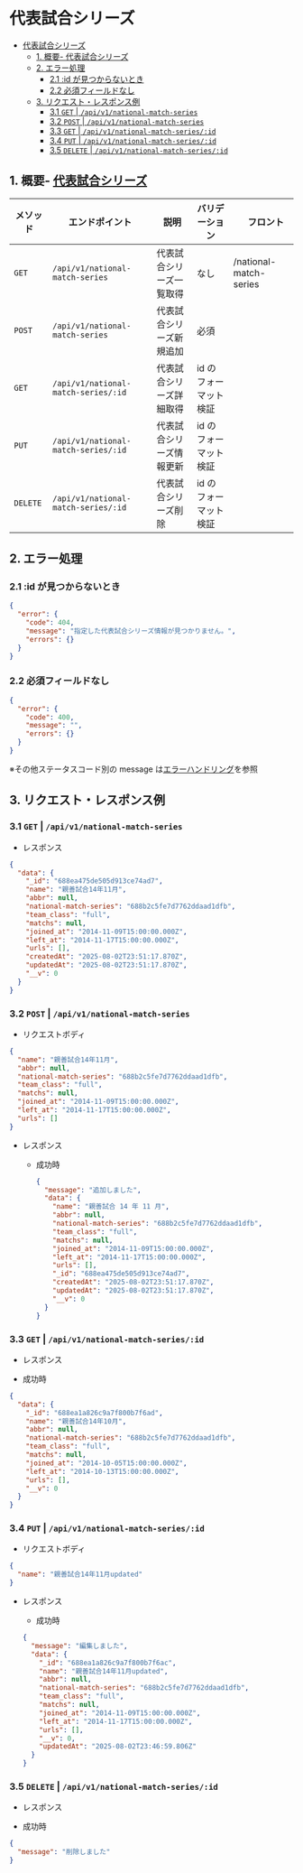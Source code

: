 # 代表試合シリーズ

- [代表試合シリーズ](#代表試合シリーズ)
  - [1. 概要- 代表試合シリーズ](#1-概要--代表試合シリーズ)
  - [2. エラー処理](#2-エラー処理)
    - [2.1 :id が見つからないとき](#21-id-が見つからないとき)
    - [2.2 必須フィールドなし](#22-必須フィールドなし)
  - [3. リクエスト・レスポンス例](#3-リクエストレスポンス例)
    - [3.1 `GET` | `/api/v1/national-match-series`](#31-get--apiv1national-match-series)
    - [3.2 `POST` | `/api/v1/national-match-series`](#32-post--apiv1national-match-series)
    - [3.3 `GET` | `/api/v1/national-match-series/:id`](#33-get--apiv1national-match-seriesid)
    - [3.4 `PUT` | `/api/v1/national-match-series/:id`](#34-put--apiv1national-match-seriesid)
    - [3.5 `DELETE` | `/api/v1/national-match-series/:id`](#35-delete--apiv1national-match-seriesid)

## 1. 概要- [代表試合シリーズ](#代表試合シリーズ)

| メソッド | エンドポイント                      | 説明                     | バリデーション        | 　フロント             |
| -------- | ----------------------------------- | ------------------------ | --------------------- | ---------------------- |
| `GET`    | `/api/v1/national-match-series`     | 代表試合シリーズ一覧取得 | なし                  | /national-match-series |
| `POST`   | `/api/v1/national-match-series`     | 代表試合シリーズ新規追加 | 必須                  |
| `GET`    | `/api/v1/national-match-series/:id` | 代表試合シリーズ詳細取得 | id のフォーマット検証 |
| `PUT`    | `/api/v1/national-match-series/:id` | 代表試合シリーズ情報更新 | id のフォーマット検証 |
| `DELETE` | `/api/v1/national-match-series/:id` | 代表試合シリーズ削除     | id のフォーマット検証 |

## 2. エラー処理

### 2.1 :id が見つからないとき

```json
{
  "error": {
    "code": 404,
    "message": "指定した代表試合シリーズ情報が見つかりません。",
    "errors": {}
  }
}
```

### 2.2 必須フィールドなし

```json
{
  "error": {
    "code": 400,
    "message": "",
    "errors": {}
  }
}
```

※その他ステータスコード別の message は[エラーハンドリング](../error-handling.md)を参照

## 3. リクエスト・レスポンス例

### 3.1 `GET` | `/api/v1/national-match-series`

- レスポンス

```json
{
  "data": {
    "_id": "688ea475de505d913ce74ad7",
    "name": "親善試合14年11月",
    "abbr": null,
    "national-match-series": "688b2c5fe7d7762ddaad1dfb",
    "team_class": "full",
    "matchs": null,
    "joined_at": "2014-11-09T15:00:00.000Z",
    "left_at": "2014-11-17T15:00:00.000Z",
    "urls": [],
    "createdAt": "2025-08-02T23:51:17.870Z",
    "updatedAt": "2025-08-02T23:51:17.870Z",
    "__v": 0
  }
}
```

### 3.2 `POST` | `/api/v1/national-match-series`

- リクエストボディ

```json
{
  "name": "親善試合14年11月",
  "abbr": null,
  "national-match-series": "688b2c5fe7d7762ddaad1dfb",
  "team_class": "full",
  "matchs": null,
  "joined_at": "2014-11-09T15:00:00.000Z",
  "left_at": "2014-11-17T15:00:00.000Z",
  "urls": []
}
```

- レスポンス

  - 成功時

    ```json
    {
      "message": "追加しました",
      "data": {
        "name": "親善試合 14 年 11 月",
        "abbr": null,
        "national-match-series": "688b2c5fe7d7762ddaad1dfb",
        "team_class": "full",
        "matchs": null,
        "joined_at": "2014-11-09T15:00:00.000Z",
        "left_at": "2014-11-17T15:00:00.000Z",
        "urls": [],
        "_id": "688ea475de505d913ce74ad7",
        "createdAt": "2025-08-02T23:51:17.870Z",
        "updatedAt": "2025-08-02T23:51:17.870Z",
        "__v": 0
      }
    }
    ```

### 3.3 `GET` | `/api/v1/national-match-series/:id`

- レスポンス

- 成功時

```json
{
  "data": {
    "_id": "688ea1a826c9a7f800b7f6ad",
    "name": "親善試合14年10月",
    "abbr": null,
    "national-match-series": "688b2c5fe7d7762ddaad1dfb",
    "team_class": "full",
    "matchs": null,
    "joined_at": "2014-10-05T15:00:00.000Z",
    "left_at": "2014-10-13T15:00:00.000Z",
    "urls": [],
    "__v": 0
  }
}
```

### 3.4 `PUT` | `/api/v1/national-match-series/:id`

- リクエストボディ

```json
{
  "name": "親善試合14年11月updated"
}
```

- レスポンス

  - 成功時

  ```json
  {
    "message": "編集しました",
    "data": {
      "_id": "688ea1a826c9a7f800b7f6ac",
      "name": "親善試合14年11月updated",
      "abbr": null,
      "national-match-series": "688b2c5fe7d7762ddaad1dfb",
      "team_class": "full",
      "matchs": null,
      "joined_at": "2014-11-09T15:00:00.000Z",
      "left_at": "2014-11-17T15:00:00.000Z",
      "urls": [],
      "__v": 0,
      "updatedAt": "2025-08-02T23:46:59.806Z"
    }
  }
  ```

### 3.5 `DELETE` | `/api/v1/national-match-series/:id`

- レスポンス

- 成功時

```json
{
  "message": "削除しました"
}
```
